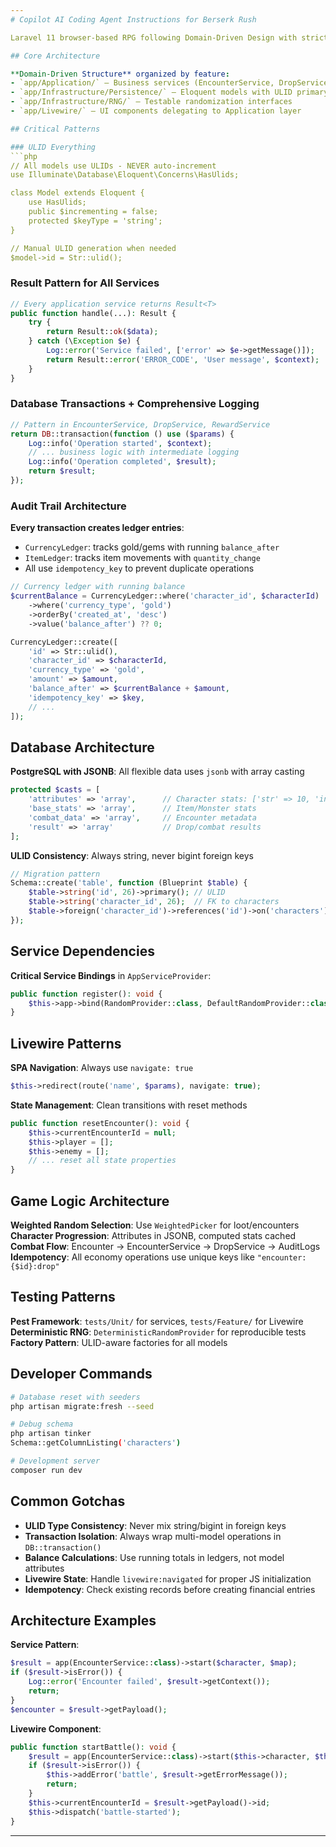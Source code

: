 ```yaml
---
# Copilot AI Coding Agent Instructions for Berserk Rush

Laravel 11 browser-based RPG following Domain-Driven Design with strict ULID usage and comprehensive audit trails.

## Core Architecture

**Domain-Driven Structure** organized by feature:
- `app/Application/` — Business services (EncounterService, DropService, RewardService)
- `app/Infrastructure/Persistence/` — Eloquent models with ULID primary keys
- `app/Infrastructure/RNG/` — Testable randomization interfaces
- `app/Livewire/` — UI components delegating to Application layer

## Critical Patterns

### ULID Everything
```php
// All models use ULIDs - NEVER auto-increment
use Illuminate\Database\Eloquent\Concerns\HasUlids;

class Model extends Eloquent {
    use HasUlids;
    public $incrementing = false;
    protected $keyType = 'string';
}

// Manual ULID generation when needed
$model->id = Str::ulid();
```

### Result Pattern for All Services
```php
// Every application service returns Result<T>
public function handle(...): Result {
    try {
        return Result::ok($data);
    } catch (\Exception $e) {
        Log::error('Service failed', ['error' => $e->getMessage()]);
        return Result::error('ERROR_CODE', 'User message', $context);
    }
}
```

### Database Transactions + Comprehensive Logging
```php
// Pattern in EncounterService, DropService, RewardService
return DB::transaction(function () use ($params) {
    Log::info('Operation started', $context);
    // ... business logic with intermediate logging
    Log::info('Operation completed', $result);
    return $result;
});
```

### Audit Trail Architecture
**Every transaction creates ledger entries**:
- `CurrencyLedger`: tracks gold/gems with running `balance_after`
- `ItemLedger`: tracks item movements with `quantity_change`
- All use `idempotency_key` to prevent duplicate operations

```php
// Currency ledger with running balance
$currentBalance = CurrencyLedger::where('character_id', $characterId)
    ->where('currency_type', 'gold')
    ->orderBy('created_at', 'desc')
    ->value('balance_after') ?? 0;

CurrencyLedger::create([
    'id' => Str::ulid(),
    'character_id' => $characterId,
    'currency_type' => 'gold',
    'amount' => $amount,
    'balance_after' => $currentBalance + $amount,
    'idempotency_key' => $key,
    // ...
]);
```

## Database Architecture

**PostgreSQL with JSONB**: All flexible data uses `jsonb` with array casting
```php
protected $casts = [
    'attributes' => 'array',      // Character stats: ['str' => 10, 'int' => 8, ...]
    'base_stats' => 'array',      // Item/Monster stats
    'combat_data' => 'array',     // Encounter metadata
    'result' => 'array'           // Drop/combat results
];
```

**ULID Consistency**: Always string, never bigint foreign keys
```php
// Migration pattern
Schema::create('table', function (Blueprint $table) {
    $table->string('id', 26)->primary(); // ULID
    $table->string('character_id', 26);  // FK to characters
    $table->foreign('character_id')->references('id')->on('characters');
});
```

## Service Dependencies

**Critical Service Bindings** in `AppServiceProvider`:
```php
public function register(): void {
    $this->app->bind(RandomProvider::class, DefaultRandomProvider::class);
}
```

## Livewire Patterns

**SPA Navigation**: Always use `navigate: true`
```php
$this->redirect(route('name', $params), navigate: true);
```

**State Management**: Clean transitions with reset methods
```php
public function resetEncounter(): void {
    $this->currentEncounterId = null;
    $this->player = [];
    $this->enemy = [];
    // ... reset all state properties
}
```

## Game Logic Architecture

**Weighted Random Selection**: Use `WeightedPicker` for loot/encounters
**Character Progression**: Attributes in JSONB, computed stats cached
**Combat Flow**: Encounter → EncounterService → DropService → AuditLogs
**Idempotency**: All economy operations use unique keys like `"encounter:{$id}:drop"`

## Testing Patterns

**Pest Framework**: `tests/Unit/` for services, `tests/Feature/` for Livewire
**Deterministic RNG**: `DeterministicRandomProvider` for reproducible tests
**Factory Pattern**: ULID-aware factories for all models

## Developer Commands

```bash
# Database reset with seeders  
php artisan migrate:fresh --seed

# Debug schema
php artisan tinker
Schema::getColumnListing('characters')

# Development server
composer run dev
```

## Common Gotchas

- **ULID Type Consistency**: Never mix string/bigint in foreign keys
- **Transaction Isolation**: Always wrap multi-model operations in `DB::transaction()`
- **Balance Calculations**: Use running totals in ledgers, not model attributes
- **Livewire State**: Handle `livewire:navigated` for proper JS initialization
- **Idempotency**: Check existing records before creating financial entries

## Architecture Examples

**Service Pattern**:
```php
$result = app(EncounterService::class)->start($character, $map);
if ($result->isError()) {
    Log::error('Encounter failed', $result->getContext());
    return;
}
$encounter = $result->getPayload();
```

**Livewire Component**:
```php
public function startBattle(): void {
    $result = app(EncounterService::class)->start($this->character, $this->map);
    if ($result->isError()) {
        $this->addError('battle', $result->getErrorMessage());
        return;
    }
    $this->currentEncounterId = $result->getPayload()->id;
    $this->dispatch('battle-started');
}
```

---
```

